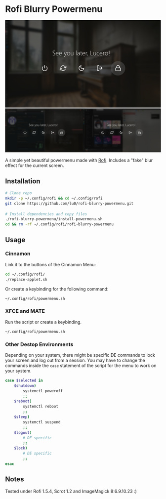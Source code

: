 # Rofi Blurry Powermenu 

![Preview while on desktop](preview.png)
![Preview while busy](preview_busy.png)

A simple yet beautiful powermenu made with [Rofi](https://github.com/davatorium/rofi). Includes a "fake" blur effect for the current screen.

## Installation

```zsh
# Clone repo
mkdir -p ~/.config/rofi && cd ~/.config/rofi
git clone https://github.com/lu0/rofi-blurry-powermenu.git

# Install dependencies and copy files
./rofi-blurry-powermenu/install-powermenu.sh
cd && rm -rf ~/.config/rofi/rofi-blurry-powermenu 
```

## Usage

### Cinnamon
Link it to the buttons of the Cinnamon Menu:
```zsh
cd ~/.config/rofi/
./replace-applet.sh
```
Or create a keybinding for the following command:
```zsh
~/.config/rofi/powermenu.sh
```

### XFCE and MATE
Run the script or create a keybinding.
```zsh
~/.config/rofi/powermenu.sh
```

### Other Destop Environments
Depending on your system, there might be specific DE commands to lock your screen and log out from a session. You may have to change the commands inside the ```case``` statement of the script for the menu to work on your system.

```zsh
case $selected in
    $shutdown)
        systemctl poweroff     
        ;;
    $reboot)
        systemctl reboot              
        ;;
    $sleep)
        systemctl suspend   
        ;;
    $logout)
        # DE specific
        ;;
    $lock)
        # DE specific
        ;;
esac
```

## Notes
Tested under Rofi 1.5.4, Scrot 1.2 and ImageMagick 8:6.9.10.23 :)
